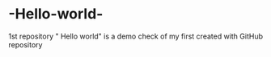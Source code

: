 # -Hello-world-
1st repository " Hello world" is a demo check of my first created  with GitHub repository 
